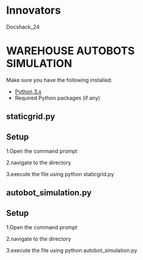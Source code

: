 # Innovators
Docshack_24

# WAREHOUSE AUTOBOTS SIMULATION

Make sure you have the following installed:

- [Python 3.x](https://www.python.org/downloads/)
- Required Python packages (if any)

## staticgrid.py
## Setup

1.Open the command prompt

2.navigate to the directory

3.execute the file using python staticgrid.py  

## autobot_simulation.py
## Setup

1.Open the command prompt

2.navigate to the directory

3.execute the file using python autobot_simulation.py  

